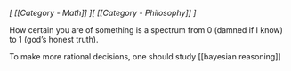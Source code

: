 *[ [[Category - Math]] ][ [[Category  - Philosophy]] ]* 

How certain you are of something is a spectrum from 0 (damned if I know) to 1 (god’s honest truth).

To make more rational decisions, one should study [[bayesian reasoning]]


